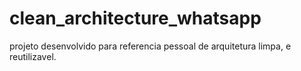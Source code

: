 # clean_architecture_whatsapp

projeto desenvolvido para referencia pessoal de arquitetura limpa, e reutilizavel.
